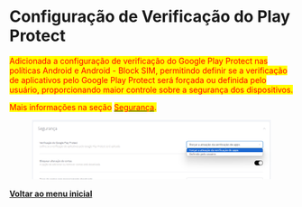 # Configuração de Verificação do Play Protect

<mark style="color:red;">Adicionada a configuração de verificação do Google Play Protect nas políticas Android e Android - Block SIM, permitindo definir se a verificação de aplicativos pelo Google Play Protect será forçada ou definida pelo usuário, proporcionando maior controle sobre a segurança dos dispositivos.</mark>

<mark style="color:red;">Mais informações na seção</mark> [<mark style="color:red;">Segurança</mark>](../../portal/configuracoes/editar-politica/configuracoes-gerais/seguranca.md)<mark style="color:red;">.</mark>

<figure><img src="../../../.gitbook/assets/image (6) (1).png" alt=""><figcaption></figcaption></figure>

[**Voltar ao menu inicial**](./)
